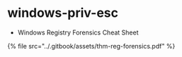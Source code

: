 # windows-priv-esc

* Windows Registry Forensics Cheat Sheet&#x20;

{% file src="../.gitbook/assets/thm-reg-forensics.pdf" %}
